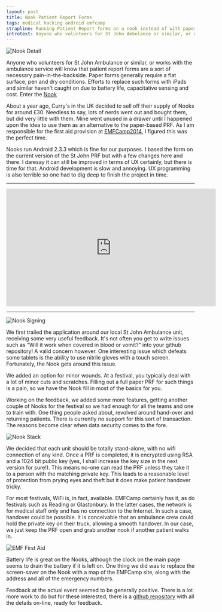 ```yaml
---
layout: post
title: Nook Patient Report Forms
tags: medical hacking android emfcamp
strapline: Running Patient Report forms on a nook instead of with paper
introtext: Anyone who volunteers for St John Ambulance or similar, or works with the ambulnance service will know that patient report forms are a sort of necessary pain-in-the-backside. Paper forms generally require a flat surface, pen and dry conditions. Efforts to replace such forms with iPads and similar haven't caught on due to battery life, capacitative sensing and cost. Enter the Nook.
---
```


![Nook Detail](https://farm6.staticflickr.com/5567/15106934241_f344e0762f.jpg)

Anyone who volunteers for St John Ambulance or similar, or works with the ambulance service will know that patient report forms are a sort of necessary pain-in-the-backside. Paper forms generally require a flat surface, pen and dry conditions. Efforts to replace such forms with iPads and similar haven't caught on due to battery life, capacitative sensing and cost. Enter the [Nook](https://en.wikipedia.org/wiki/Nook_Simple_Touch)

About a year ago, Curry's in the UK decided to sell off their supply of Nooks for around £30. Needless to say, lots of nerds went out and bought them, but did very little with them. Mine went unused in a drawer until I happened upon the idea to use them as an alternative to the paper-based PRF. As I am responsible for the first aid provision at [EMFCamp2014](http://www.emfcamp.org), I figured this was the perfect time.

Nooks run Android 2.3.3 which is fine for our purposes. I based the form on the current version of the St John PRF but with a few changes here and there. I daresay it can still be improved in terms of UX certainly, but there is time for that. Android development is slow and annoying. UX programming is also terrible so one had to dig deep to finish the project in time.

<div class="clearfix"></div>
<hr/>

<iframe width="560" height="315" src="https://www.youtube.com/embed/wOCfqCNi3HA?list=UUM-XTspgfHt2_BBRV5a3j_w" frameborder="0" allowfullscreen></iframe>

<hr/>
<div class="clearfix"></div>


![Nook Signing](https://farm4.staticflickr.com/3889/15106946251_c7aeb0ccd4.jpg)

We first trailed the application around our local St John Ambulance unit, receiving some very useful feedback. It's not often you get to write issues such as "Will it work when covered in blood or vomit?" into your github repository! A valid concern however. One interesting issue which defeats some tablets is the ability to use nitrile gloves with a touch screen. Fortunately, the Nook gets around this issue.

We added an option for minor wounds. At a festival, you typically deal with a lot of minor cuts and scratches. Filling out a full paper PRF for such things is a pain, so we have the Nook fill in most of the basics for you.

Working on the feedback, we added some more features, getting another couple of Nooks for the festival so we had enough for all the teams and one to train with. One thing people asked about, revolved around hand-over and returning patients. There is currently no support for this sort of transaction. The reasons become clear when data security comes to the fore.

![Nook Stack](https://farm4.staticflickr.com/3886/14923294440_dbebf9a337.jpg)

We decided that each unit should be totally stand-alone, with no wifi connection of any kind. Once a PRF is completed, it is encrypted using RSA and a 1024 bit public key (yes, I shall increase the key size in the next version for sure!). This means no-one can read the PRF unless they take it to a person with the matching private key. This leads to a reasonable level of protection from prying eyes and theft but it does make patient handover tricky.

For most festivals, WiFi is, in fact, available. EMFCamp certainly has it, as do festivals such as Reading or Glastonbury. In the latter cases, the network is for medical staff only and has no connection to the Internet. In such a case, handover could be possible. It is conceivable that an ambulance crew could hold the private key on their truck, allowing a smooth handover. In our case, we just keep the PRF open and grab another nook if another patient walks in.

![EMF First Aid](https://farm6.staticflickr.com/5561/14970455747_4e2ed916d4.jpg)

Battery life is great on the Nooks, although the clock on the main page seems to drain the battery if it is left on. One thing we did was to replace the screen-saver on the Nook with a map of the EMFCamp site, along with the address and all of the emergency numbers.

Feedback at the actual event seemed to be generally positive. There is a lot more work to do but for these interested, there is a [github repository](https://github.com/OniDaito/EMFMedical) with all the details on-line, ready for feedback.

